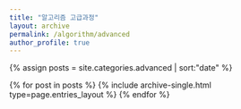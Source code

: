 ```yaml
---
title: "알고리즘 고급과정"
layout: archive
permalink: /algorithm/advanced
author_profile: true
---
```


{% assign posts = site.categories.advanced | sort:"date" %}

{% for post in posts %}
{% include archive-single.html type=page.entries_layout %}
{% endfor %}
